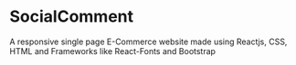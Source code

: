 # SocialComment
A responsive single page E-Commerce website made using Reactjs, CSS, HTML and Frameworks like React-Fonts and Bootstrap
